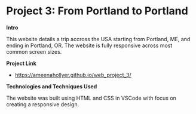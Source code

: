 # Project 3: From Portland to Portland

**Intro**

This website details a trip accross the USA starting from Portland, ME, and ending in Portland, OR. The website is fully responsive across most common screen sizes.

**Project Link**

* https://ameenahollyer.github.io/web_project_3/

**Technologies and Techniques Used**

The website was built using HTML and CSS in VSCode with focus on creating a responsive design.


